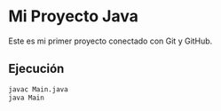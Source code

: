 # Mi Proyecto Java

Este es mi primer proyecto conectado con Git y GitHub.

## Ejecución
```bash
javac Main.java
java Main
